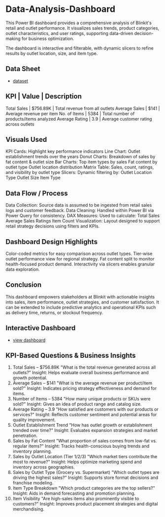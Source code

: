 # Data-Analysis-Dashboard
This Power BI dashboard provides a comprehensive analysis of Blinkit's retail and outlet performance. It visualizes sales trends, product categories, outlet characteristics, and user ratings, supporting data-driven decision-making for business optimization.

The dashboard is interactive and filterable, with dynamic slicers to refine results by outlet location, size, and item type.
## Data Sheet
  - <a href="https://github.com/Charithasri-Vanam/Data-Analysis-Dashboard/blob/main/BlinkIT%20Grocery%20Data.xlsx"> dataset </a>
## KPI | Value | Description
Total Sales | $756.89K | Total revenue from all outlets
Average Sales | $141 | Average revenue per item
No. of Items | 5384 | Total number of products/items analyzed
Average Rating | 3.9 | Average customer rating across outlets
## Visuals Used
KPI Cards: Highlight key performance indicators
Line Chart: Outlet establishment trends over the years
Donut Charts: Breakdown of sales by fat content & outlet size
Bar Charts:    Top item types by sales
               Fat content by outlet type
               Outlet location distribution
Matrix Table: Sales, count, ratings, and visibility by outlet type
Slicers: Dynamic filtering by: Outlet Location Type
                               Outlet Size
                               Item Type
## Data Flow / Process
Data Collection: Source data is assumed to be ingested from retail sales logs and customer feedback.
Data Cleaning: Handled within Power BI via Power Query for consistency.
DAX Measures: Used to calculate:
              Total Sales
              Average Sales
              Ratings
              Item Count
Visualization: Layout designed to support retail strategy decisions using filters and KPIs.
## Dashboard Design Highlights
Color-coded metrics for easy comparison across outlet types.
Tier-wise outlet performance view for regional strategy.
Fat content split to monitor health-focused product demand.
Interactivity via slicers enables granular data exploration.
## Conclusion
This dashboard empowers stakeholders at Blinkit with actionable insights into sales, item performance, outlet strategies, and customer satisfaction. It can be extended to include predictive analytics and operational KPIs such as delivery time, returns, or stockout frequency.
## Interactive Dashboard
- <a  href= "https://github.com/Charithasri-Vanam/Data-Analysis-Dashboard/blob/main/blinkit-powerbi_dashboard.pbix"> view dashboard </a>
## KPI-Based Questions & Business Insights
1. Total Sales – $756.89K
  "What is the total revenue generated across all outlets?"
   Insight: Helps evaluate overall business performance and growth potential.
2. Average Sales – $141
   "What is the average revenue per product/item sold?"
   Insight: Indicates pricing strategy effectiveness and demand for items.
3. Number of Items – 5384
  "How many unique products or SKUs were sold?"
   Insight: Gives an idea of product range and catalog size.
4. Average Rating – 3.9
  "How satisfied are customers with our products or services?"
   Insight: Reflects customer sentiment and potential areas for quality improvement.
5. Outlet Establishment Trend
  "How has outlet growth or establishment trended over time?"
   Insight: Evaluates expansion strategies and market penetration.
6. Sales by Fat Content
   "What proportion of sales comes from low-fat vs. regular items?"
   Insight: Tracks health-conscious buying trends and inventory planning.
7. Sales by Outlet Location (Tier 1/2/3)
   "Which market tiers contribute the most to revenue?"
   Insight: Helps optimize marketing spend and inventory across geographies.
8. Sales by Outlet Type (Grocery vs. Supermarket)
   "Which outlet types are driving the highest sales?"
   Insight: Supports store format decisions and franchise modeling.
9. Item Type Breakdown
   "Which product categories are the top sellers?"
   Insight: Aids in demand forecasting and promotion planning.
10. Item Visibility
   "Are high-sales items also prominently visible to customers?"
   Insight: Improves product placement strategies and digital merchandising.
